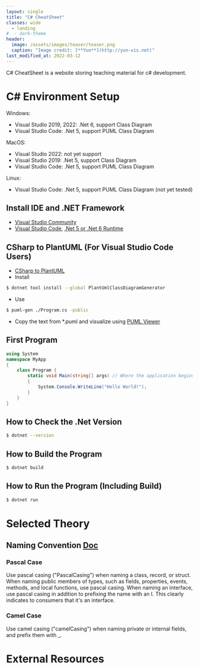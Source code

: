 ```yaml
---
layout: single
title: "C# CheatSheet"
classes: wide
  - landing
#  - dark-theme
header:
  image: /assets/images/teaser/teaser.png
  caption: "Image credit: [**Yun**](http://yun-vis.net)"
last_modified_at: 2022-03-12
---
```


C# CheatSheet is a website storing teaching material for c# development.


# C# Environment Setup

Windows:
  * Visual Studio 2019, 2022: .Net 6, support Class Diagram
  * Visual Studio Code: .Net 5, support PUML Class Diagram

MacOS:
  * Visual Studio 2022: not yet support
  * Visual Studio 2019: .Net 5, support Class Diagram
  * Visual Studio Code: .Net 5, support PUML Class Diagram

Linux:
  * Visual Studio Code: .Net 5, support PUML Class Diagram (not yet tested)

## Install IDE and .NET Framework

  * [Visual Studio Community](https://visualstudio.microsoft.com/vs/community/)
  * [Visual Studio Code](https://code.visualstudio.com), [.Net 5 or .Net 6 Runtime](https://dotnet.microsoft.com/en-us/download/visual-studio-sdks)

## CSharp to PlantUML (For Visual Studio Code Users)

  * [CSharp to PlantUML](https://github.com/pierre3/PlantUmlClassDiagramGenerator)
  * Install
  ```bash
  $ dotnet tool install --global PlantUmlClassDiagramGenerator
  ```
  * Use
  ```bash
  $ puml-gen ./Program.cs -public
  ```
  * Copy the text from *.puml and visualize using [PUML Viewer](https://www.planttext.com)


## First Program

```csharp
using System
namespace MyApp
{
    class Program {         
        static void Main(string[] args) // Where the application begins
        {
            System.Console.WriteLine("Hello World!");
        }
    }
}
```

## How to Check the .Net Version

```bash
$ dotnet --version
```

## How to Build the Program

```bash
$ dotnet build
```

## How to Run the Program (Including Build)

```bash
$ dotnet run
```


# Selected Theory

## Naming Convention [Doc](https://docs.microsoft.com/en-us/dotnet/csharp/fundamentals/coding-style/coding-conventions)

### Pascal Case
Use pascal casing ("PascalCasing") when naming a class, record, or struct. When naming public members of types, such as fields, properties, events, methods, and local functions, use pascal casing. When naming an interface, use pascal casing in addition to prefixing the name with an I. This clearly indicates to consumers that it's an interface.

### Camel Case
Use camel casing ("camelCasing") when naming private or internal fields, and prefix them with _.

# External Resources

